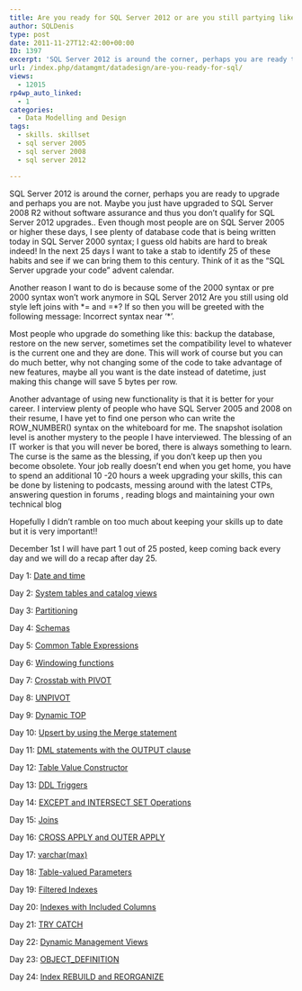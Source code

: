 ```yaml
---
title: Are you ready for SQL Server 2012 or are you still partying like it is 1999?
author: SQLDenis
type: post
date: 2011-11-27T12:42:00+00:00
ID: 1397
excerpt: 'SQL Server 2012 is around the corner, perhaps you are ready to upgrade and perhaps you are not. Maybe you just have upgraded to SQL Server 2008 R2 without software assurance and thus you don’t qualify for SQL Server 2012 upgrades..  Even though most peo&hellip;'
url: /index.php/datamgmt/datadesign/are-you-ready-for-sql/
views:
  - 12015
rp4wp_auto_linked:
  - 1
categories:
  - Data Modelling and Design
tags:
  - skills. skillset
  - sql server 2005
  - sql server 2008
  - sql server 2012

---
```

SQL Server 2012 is around the corner, perhaps you are ready to upgrade and perhaps you are not. Maybe you just have upgraded to SQL Server 2008 R2 without software assurance and thus you don’t qualify for SQL Server 2012 upgrades.. Even though most people are on SQL Server 2005 or higher these days, I see plenty of database code that is being written today in SQL Server 2000 syntax; I guess old habits are hard to break indeed! In the next 25 days I want to take a stab to identify 25 of these habits and see if we can bring them to this century. Think of it as the “SQL Server upgrade your code” advent calendar.

Another reason I want to do is because some of the 2000 syntax or pre 2000 syntax won’t work anymore in SQL Server 2012 Are you still using old style left joins with \*= and =\*? If so then you will be greeted with the following message: Incorrect syntax near &#8216;*&#8217;.

Most people who upgrade do something like this: backup the database, restore on the new server, sometimes set the compatibility level to whatever is the current one and they are done. This will work of course but you can do much better, why not changing some of the code to take advantage of new features, maybe all you want is the date instead of datetime, just making this change will save 5 bytes per row.

Another advantage of using new functionality is that it is better for your career. I interview plenty of people who have SQL Server 2005 and 2008 on their resume, I have yet to find one person who can write the ROW_NUMBER() syntax on the whiteboard for me. The snapshot isolation level is another mystery to the people I have interviewed. The blessing of an IT worker is that you will never be bored, there is always something to learn. The curse is the same as the blessing, if you don’t keep up then you become obsolete. Your job really doesn’t end when you get home, you have to spend an additional 10 -20 hours a week upgrading your skills, this can be done by listening to podcasts, messing around with the latest CTPs, answering question in forums , reading blogs and maintaining your own technical blog

Hopefully I didn’t ramble on too much about keeping your skills up to date but it is very important!!

December 1st I will have part 1 out of 25 posted, keep coming back every day and we will do a recap after day 25.

Day 1: [Date and time][1]
  
Day 2: [System tables and catalog views][2]
  
Day 3: [Partitioning][3]
  
Day 4: [Schemas][4]
  
Day 5: [Common Table Expressions][5]
  
Day 6: [Windowing functions][6]
  
Day 7: [Crosstab with PIVOT][7]
  
Day 8: [UNPIVOT][8]
  
Day 9: [Dynamic TOP][9]
  
Day 10: [Upsert by using the Merge statement][10]
  
Day 11: [DML statements with the OUTPUT clause][11]
  
Day 12: [Table Value Constructor][12]
  
Day 13: [DDL Triggers][13]
  
Day 14: [EXCEPT and INTERSECT SET Operations][14]
  
Day 15: [Joins][15]
  
Day 16: [CROSS APPLY and OUTER APPLY][16]
  
Day 17: [varchar(max)][17]
  
Day 18: [Table-valued Parameters][18]
  
Day 19: [Filtered Indexes][19]
  
Day 20: [Indexes with Included Columns][20]
  
Day 21: [TRY CATCH][21]
  
Day 22: [Dynamic Management Views][22]
  
Day 23: [OBJECT_DEFINITION][23]
  
Day 24: [Index REBUILD and REORGANIZE][24]

 [1]: /index.php/DataMgmt/DBProgramming/MSSQLServer/sql-advent-2011-day-1
 [2]: /index.php/DataMgmt/DBAdmin/MSSQLServerAdmin/sql-advent-2011-day-2
 [3]: /index.php/DataMgmt/DataDesign/sql-advent-2011-day-3
 [4]: /index.php/DataMgmt/DBProgramming/MSSQLServer/sql-advent-2011-day-4
 [5]: /index.php/DataMgmt/DBProgramming/MSSQLServer/sql-advent-2011-day-5
 [6]: /index.php/DataMgmt/DataDesign/sql-advent-2011-day-6
 [7]: /index.php/DataMgmt/DataDesign/sql-advent-2011-day-7
 [8]: /index.php/DataMgmt/DataDesign/sql-advent-2011-day-8
 [9]: /index.php/DataMgmt/DataDesign/sql-advent-2011-day-9
 [10]: /index.php/DataMgmt/DBProgramming/MSSQLServer/sql-advent-2011-day-10
 [11]: /index.php/DataMgmt/DataDesign/sql-advent-2011-day-11
 [12]: /index.php/DataMgmt/DBProgramming/MSSQLServer/sql-advent-2011-day-12
 [13]: /index.php/DataMgmt/DBAdmin/MSSQLServerAdmin/sql-advent-2011-day-13
 [14]: /index.php/DataMgmt/DBProgramming/MSSQLServer/sql-advent-2011-day-14
 [15]: /index.php/DataMgmt/DBProgramming/MSSQLServer/sql-advent-2011-day-15
 [16]: /index.php/DataMgmt/DataDesign/sql-advent-2011-day-16
 [17]: /index.php/DataMgmt/DBProgramming/MSSQLServer/sql-advent-2011-day-17
 [18]: /index.php/DataMgmt/DBProgramming/MSSQLServer/sql-advent-2011-day-18
 [19]: /index.php/DataMgmt/DBAdmin/MSSQLServerAdmin/sql-advent-2011-day-19
 [20]: /index.php/DataMgmt/DataDesign/sql-advent-2011-day-20
 [21]: /index.php/DataMgmt/DBProgramming/MSSQLServer/try-catch-sql-advent-2011
 [22]: /index.php/DataMgmt/DataDesign/dynamic-management-views
 [23]: /index.php/DataMgmt/DBProgramming/MSSQLServer/object_definition-sql-advent-2011-day
 [24]: /index.php/DataMgmt/DataDesign/index-rebuild-and-reorganize-sql